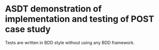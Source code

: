 # ASDT demonstration of implementation and testing of POST case study

Tests are written in BDD style without using any BDD framework.
